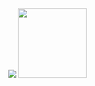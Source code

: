 <div align="center"> 
  <img src="https://metrics.lecoq.io/CheungRain?template=classic&config.timezone=Asia%2FShanghai> 
</div>
<div align="center"> 
  <img height="137px" src="https://github-readme-stats.vercel.app/api?username=CheungRain&hide_title=true&hide_border=true&show_icons=trueline_height=21
    &text_color=000&icon_color=000&bg_color=0,ea6161,ffc64d,fffc4d,52fa5a&theme=graywhite" /> 
</div>
